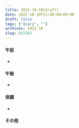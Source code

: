 ```yaml
---
title: 2022-10-10[draft]
date: 2022-10-10T21:00:00+09:00
draft: false
tags: ["diary", ""]
archives: 2022-10
slug: 931263
---
```

#### 午前
- 
#### 午後
- 
#### 体調
- 
#### その他